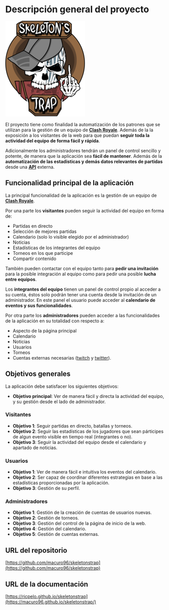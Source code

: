# Descripción general del proyecto

![logo-skeletonstrap](images/logo-twitter-peq.png)

El proyecto tiene como finalidad la automatización de los patrones que se utilizan para la gestión de un equipo de [**Clash Royale**](https://clashroyale.com/es). Además de la la exposición a los visitantes de la web para que puedan **seguir toda la actividad del equipo de forma fácil y rápida**.

Adicionalmente los administradores tendrán un panel de control sencillo y potente, de manera que la aplicación sea **fácil de mantener**. Además de la __automatización de las estadisticas y demás datos relevantes de partidas__ desde una [**API**](https://docs.cr-api.com/) externa.

## Funcionalidad principal de la aplicación

La principal funcionalidad de la aplicación es la gestión de un equipo de [**Clash Royale**](https://clashroyale.com/es).

Por una parte los **visitantes** pueden seguir la actividad del equipo en forma de:

- Partidas en directo
- Selección de mejores partidas
- Calendario (solo lo visible elegido por el administrador)
- Noticias
- Estadísticas de los integrantes del equipo
- Torneos en los que participe
- Compartir contenido

También pueden contactar con el equipo tanto para __pedir una invitación__ para la posible integración al equipo como para pedir una posible __lucha entre equipos__.

Los **integrantes del equipo** tienen un panel de control propio al acceder a
su cuenta, éstos solo podrán tener una cuenta desde la invitación de un administrador. En este panel el usuario puede acceder al __calendario de eventos y sus funcionalidades__.

Por otra parte los **administradores** pueden acceder a las funcionalidades de la aplicación en su totalidad con respecto a:

- Aspecto de la página principal
- Calendario
- Noticias
- Usuarios
- Torneos
- Cuentas externas necesarias ([twitch](https://www.twitch.tv/skeletonstrapcr) y [twitter](https://twitter.com/SkeletonsTrapCR)).

## Objetivos generales

La aplicación debe satisfacer los siguientes objetivos:

* **Objetivo principal**: Ver de manera fácil y directa la actividad del equipo, y su gestión desde el lado de administrador.

### Visitantes

  * **Objetivo 1**: Seguir partidas en directo, batallas y torneos.
  * **Objetivo 2**: Seguir las estadísticas de los jugadores que sean párticipes de algun evento visible en tiempo real (integrantes o no).
  * **Objetivo 3**: Seguir la actividad del equipo desde el calendario y apartado de noticias.

### Usuarios

* **Objetivo 1**: Ver de manera fácil e intuitiva los eventos del calendario.
* **Objetivo 2**: Ser capaz de coordinar diferentes estrategias en base a las estadísticas proporcionadas por la aplicación.
* **Objetivo 3**: Gestión de su perfil.

### Administradores

* **Objetivo 1**: Gestión de la creación de cuentas de usuarios nuevas.
* **Objetivo 2**: Gestión de torneos.
* **Objetivo 3**: Gestión del control de la página de inicio de la web.
* **Objetivo 4**: Gestión del calendario.
* **Objetivo 5**: Gestión de cuentas externas.

## URL del repositorio

[https://github.com/macuro96/skeletonstrap](https://github.com/macuro96/skeletonstrap)

## URL de la documentación

[https://ricpelo.github.io/skeletonstrap](https://macuro96.github.io/skeletonstrap/)
